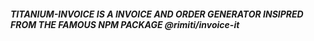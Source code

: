 ##### TITANIUM-INVOICE IS A INVOICE AND ORDER GENERATOR INSIPRED FROM THE FAMOUS NPM PACKAGE @rimiti/invoice-it
